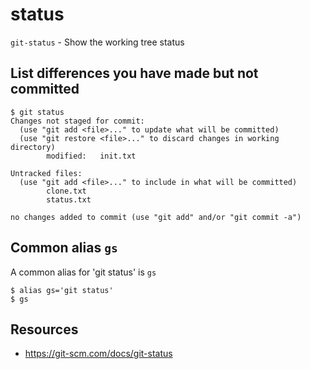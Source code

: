 # status

`git-status` - Show the working tree status

## List differences you have made but not committed
```
$ git status
Changes not staged for commit:
  (use "git add <file>..." to update what will be committed)
  (use "git restore <file>..." to discard changes in working directory)
        modified:   init.txt

Untracked files:
  (use "git add <file>..." to include in what will be committed)
        clone.txt
        status.txt

no changes added to commit (use "git add" and/or "git commit -a")
```

## Common alias `gs`
A common alias for 'git status' is `gs`

```
$ alias gs='git status'
$ gs
```

## Resources
- https://git-scm.com/docs/git-status
